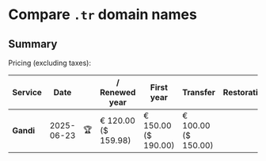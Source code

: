 # Compare `.tr` domain names

## Summary

Pricing (excluding taxes):

| Service | Date |  | / Renewed year | First year | Transfer | Restoration |
|--|--|--|--|--|--|--|
| **Gandi** | 2025-06-23 | 🏆 | € 120.00<br>($ 159.98) | € 150.00<br>($ 190.00) | € 100.00<br>($ 150.00) |  |
